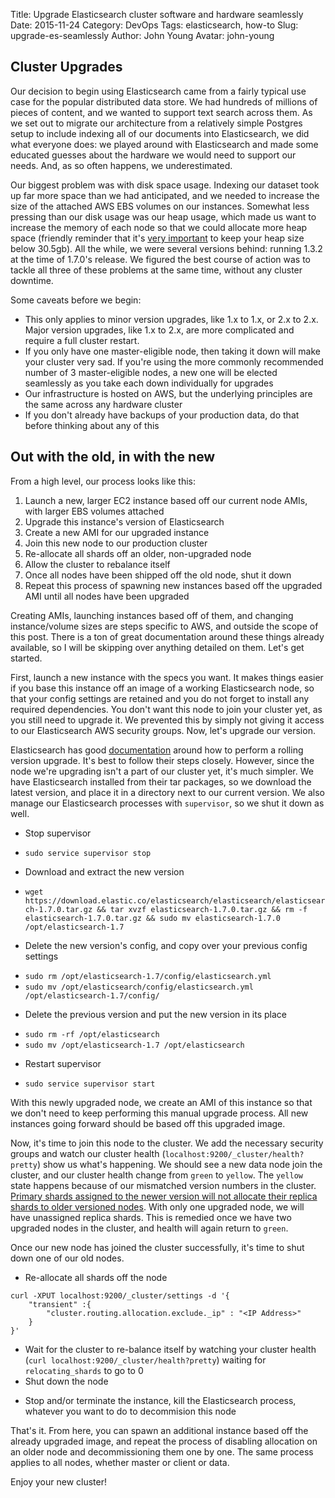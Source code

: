 Title: Upgrade Elasticsearch cluster software and hardware seamlessly
Date: 2015-11-24
Category: DevOps
Tags: elasticsearch, how-to
Slug: upgrade-es-seamlessly
Author: John Young
Avatar: john-young

## Cluster Upgrades

Our decision to begin using Elasticsearch came from a fairly typical use case for the popular distributed data store. We had hundreds of millions of pieces of content, and we wanted to support text search across them. As we set out to migrate our architecture from a relatively simple Postgres setup to include indexing all of our documents into Elasticsearch, we did what everyone does: we played around with Elasticsearch and made some educated guesses about the hardware we would need to support our needs. And, as so often happens, we underestimated.

Our biggest problem was with disk space usage. Indexing our dataset took up far more space than we had anticipated, and we needed to increase the size of the attached AWS EBS volumes on our instances. Somewhat less pressing than our disk usage was our heap usage, which made us want to increase the memory of each node so that we could allocate more heap space (friendly reminder that it's [very important](https://www.elastic.co/guide/en/elasticsearch/guide/current/heap-sizing.html#compressed_oops) to keep your heap size below 30.5gb). All the while, we were several versions behind: running 1.3.2 at the time of 1.7.0's release. We figured the best course of action was to tackle all three of these problems at the same time, without any cluster downtime.

Some caveats before we begin:
 - This only applies to minor version upgrades, like 1.x to 1.x, or 2.x to 2.x. Major version upgrades, like 1.x to 2.x, are more complicated and require a full cluster restart.
 - If you only have one master-eligible node, then taking it down will make your cluster very sad. If you're using the more commonly recommended number of 3 master-eligible nodes, a new one will be elected seamlessly as you take each down individually for upgrades
 - Our infrastructure is hosted on AWS, but the underlying principles are the same across any hardware cluster
 - If you don't already have backups of your production data, do that before thinking about any of this


## Out with the old, in with the new

From a high level, our process looks like this:
1. Launch a new, larger EC2 instance based off our current node AMIs, with larger EBS volumes attached
2. Upgrade this instance's version of Elasticsearch
3. Create a new AMI for our upgraded instance
4. Join this new node to our production cluster
5. Re-allocate all shards off an older, non-upgraded node
6. Allow the cluster to rebalance itself
7. Once all nodes have been shipped off the old node, shut it down
8. Repeat this process of spawning new instances based off the upgraded AMI until all nodes have been upgraded

Creating AMIs, launching instances based off of them, and changing instance/volume sizes are steps specific to AWS, and outside the scope of this post. There is a ton of great documentation around these things already available, so I will be skipping over anything detailed on them. Let's get started.

First, launch a new instance with the specs you want. It makes things easier if you base this instance off an image of a working Elasticsearch node, so that your config settings are retained and you do not forget to install any required dependencies. You don't want this node to join your cluster yet, as you still need to upgrade it. We prevented this by simply not giving it access to our Elasticsearch AWS security groups. Now, let's upgrade our version.

Elasticsearch has good [documentation](https://www.elastic.co/guide/en/elasticsearch/reference/current/rolling-upgrades.html) around how to perform a rolling version upgrade. It's best to follow their steps closely. However, since the node we're upgrading isn't a part of our cluster yet, it's much simpler. We have Elasticsearch installed from their tar packages, so we download the latest version, and place it in a directory next to our current version. We also manage our Elasticsearch processes with `supervisor`, so we shut it down as well.

* Stop supervisor
 - `sudo service supervisor stop`
* Download and extract the new version
 - `wget https://download.elastic.co/elasticsearch/elasticsearch/elasticsearch-1.7.0.tar.gz && tar xvzf elasticsearch-1.7.0.tar.gz && rm -f elasticsearch-1.7.0.tar.gz && sudo mv elasticsearch-1.7.0 /opt/elasticsearch-1.7`
* Delete the new version's config, and copy over your previous config settings
 - `sudo rm /opt/elasticsearch-1.7/config/elasticsearch.yml`
 - `sudo mv /opt/elasticsearch/config/elasticsearch.yml /opt/elasticsearch-1.7/config/`
* Delete the previous version and put the new version in its place
 - `sudo rm -rf /opt/elasticsearch`
 - `sudo mv /opt/elasticsearch-1.7 /opt/elasticsearch`
* Restart supervisor
 - `sudo service supervisor start`

With this newly upgraded node, we create an AMI of this instance so that we don't need to keep performing this manual upgrade process. All new instances going forward should be based off this upgraded image.

Now, it's time to join this node to the cluster. We add the necessary security groups and watch our cluster health (`localhost:9200/_cluster/health?pretty`) show us what's happening. We should see a new data node join the cluster, and our cluster health change from `green` to `yellow`. The `yellow` state happens because of our mismatched version numbers in the cluster. [Primary shards assigned to the newer version will not allocate their replica shards to older versioned nodes](https://www.elastic.co/guide/en/elasticsearch/reference/current/rolling-upgrades.html#_step_6_wait_for_the_node_to_recover). With only one upgraded node, we will have unassigned replica shards. This is remedied once we have two upgraded nodes in the cluster, and health will again return to `green`.

Once our new node has joined the cluster successfully, it's time to shut down one of our old nodes.

* Re-allocate all shards off the node
```
curl -XPUT localhost:9200/_cluster/settings -d '{
    "transient" :{
        "cluster.routing.allocation.exclude._ip" : "<IP Address>"
    }
}'
```
* Wait for the cluster to re-balance itself by watching your cluster health (`curl localhost:9200/_cluster/health?pretty`) waiting for `relocating_shards` to go to 0
* Shut down the node
 - Stop and/or terminate the instance, kill the Elasticsearch process, whatever you want to do to decommision this node

 That's it. From here, you can spawn an additional instance based off the already upgraded image, and repeat the process of disabling allocation on an older node and decommissioning them one by one. The same process applies to all nodes, whether master or client or data.

 Enjoy your new cluster!
